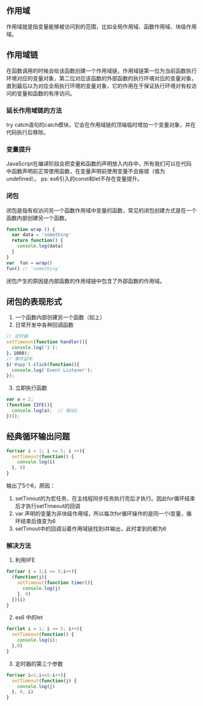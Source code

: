 ## 作用域
作用域就是指变量能够被访问到的范围，比如全局作用域、函数作用域、块级作用域。

## 作用域链
在函数调用的时候会给该函数创建一个作用域链，作用域链第一位为当前函数执行环境对应的变量对象，第二位对应该函数的外部函数的执行环境对应的变量对象，直到最后以为对应全局执行环境的变量对象，它的作用在于保证执行环境对有权访问的变量和函数的有序访问。

### 延长作用域链的方法
try catch语句的catch模块，它会在作用域链的顶端临时增加一个变量对象，并在代码执行后移除。

### 变量提升
JavaScript在编译阶段会把变量和函数的声明放入内存中，所有我们可以在代码中函数声明前正常使用函数，在变量声明前使用变量不会报错（值为undefined）。
ps: es6引入的const和let不存在变量提升。

### 闭包
闭包是指有权访问另一个函数作用域中变量的函数，常见的闭包创建方式是在一个函数内部创建另一个函数。

```js
function wrap () {
  var data = 'something'
  return function() {
    console.log(data)
  }
}
var  fun = wrap()
fun() // 'something'
```
闭包产生的原因是内部函数的作用域链中包含了外部函数的作用域。

## 闭包的表现形式
1. 一个函数内部创建另一个函数（如上）
2. 日常开发中各种回调函数
```js
// 定时器
setTimeout(function handler(){
  console.log('1');
}，1000);
// 事件监听
$('#app').click(function(){
  console.log('Event Listener');
});
```
3. 立即执行函数
```js
var a = 2;
(function IIFE(){
  console.log(a);  // 输出2
})();
```

## 经典循环输出问题
```js
for(var i = 1; i <= 5; i ++){
  setTimeout(function() {
    console.log(i)
  }, 0)
}
```
输出了5个6，原因：
1. setTimout的为宏任务，在主线程同步任务执行完后才执行。因此for循环结束后才执行setTimeout的回调
2. var 声明的变量为非块级作用域，所以每次for循环操作的是同一个i变量，循环结束后值变为6
3. setTimout中的回调沿着作用域链找到i并输出，此时拿到的都为6

### 解决方法
1. 利用IIFE
```js
for(var i = 1;i <= 5;i++){
  (function(j){
    setTimeout(function timer(){
      console.log(j)
    }, 0)
  })(i)
}
```
2. es6 中的let
```js
for(let i = 1; i <= 5; i++){
  setTimeout(function() {
    console.log(i);
  },0)
}
```
3. 定时器的第三个参数
```js
for(var i=1;i<=5;i++){
  setTimeout(function(j) {
    console.log(j)
  }, 0, i)
}
```
